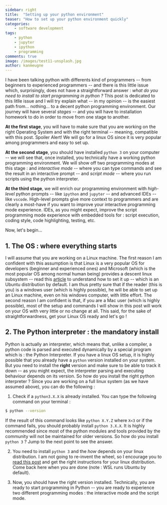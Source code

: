 ```yaml
---
sidebar: right
title:  "Setting up your python environment"
teaser: "How to set up your python environment quickly"
categories:
    - software development
tags:
    - python
    - jupyter
    - ipython
    - programming
comments: true
image: /images/test11-unsplash.jpg
author: kanmeugne
---
```


I have been talking python with differents kind of programmers -- from beginners to experienced programmers -- and there is this little issue which, surprisingly, does not have a straightforward answer : *what do you need to install to start programming in python ?* This post is dedicated to this litlle issue and I will try explain what -- in my opinion -- is the easiest path from... nothing... to a decent python programming environment. Our journey will have several *stages*  -- and you will have to installation homework to do in order to move from one stage to another. 

**At the first stage**, you will have to make sure that you are working on the right Operating System and with the right terminal -- meaning, compatible with this post. Spoiler Alert! We will go for a linux OS since it is very popular among programmers and easy to set up.

**At the second stage**, you should have installed `python 3` on your computer -- we will see that, once installed, you technically have a working python programming environment. We will show off two programming modes at this stage : and *interactive mode* -- where you can type commands and see the result in an interactive prompt -- and *script mode* -- where you run scripts using the python interpreter.

**At the third stage**, we will enrich our programming environment with *high-level* python prompts -- like `ipython` and `jupyter` -- and advanced IDEs -- like `vscode`. High-level prompts give more context to programmers and are clearly a most-have if you want to improve your interactive programming mode experience. IDEs, as you might expect, improve the script programming mode experience with embedded tools for : script execution, coding style, code highlighting, testing, etc.

Now, let's begin...

## 1. The OS : where everything starts

I will assume that you are working on a Linux machine. The first reason I am confident with this assumption is that Linux is a very popular OS for developers (beginner and experienced ones) and Microsoft (which is the most popular OS among normal human being) provides a descent linux subsystem -- read this [article][1] to understand how to set it up -- which is an Ubuntu distribution by default. I am thus pretty sure that if the reader (this is you) is a windows user (which is highly possible), he will be able to set up an Linux machine, even on his windows computer, with little effort. The second reason I am confident is that, if you are a Mac user (which is highly possible), most of the setup and commands I will show in this post will work on your OS with very little or no change at all. This said, for the sake of straightforwardness, get your Linux OS ready and let's go !

## 2. The Python interpreter : the mandatory install

Python is actually an interpreter, which means that, unlike a compiler, a python code is parsed and executed dynamically by a special program which is : the Python Interpreter. If you have a linux OS setup, it is highly possible that you already have a `python` version installed on your system. But you need to install the **right** version and make sure to be able to track it down -- as you might expect, the interpreter parsing and executing behaviour depends on its version. So how do you install the right python interpreter ? Since you are working on a full linux system (as we have assumed above), you can do the following :

1. Check if a `python3.X.X` is already installed. You can type the following command on your terminal :

``` bash
$ python --version
```

If the result of this command looks like `python X.Y.Z` where `X<3` or if the command fails, you should probably install `python 3.X.X`. It is highly recommended since most of the python modules and tools provided by the community will not be maintained for older versions. So how do you install `python 3` ? Jump to the next point to see the answer.

2. You need to install `python 3` and the *how* depends on your linux distribution. I am not going to re-invent the wheel, so I encourage you to [read this post][3] and get the right instructions for your linux distribution. Come back here when you are done (note : WSL runs Ubuntu by default).


3. Now, you should have the right version installed. Technically, you are ready to start programming in Python -- you are ready to experience two different programming modes : the interactive mode and the script mode. 


[1]: https://www.geek4geeks.com
[2]: https://www.python.org "see the available version"
[3]: https://docs.python-guide.org/starting/install3/linux/